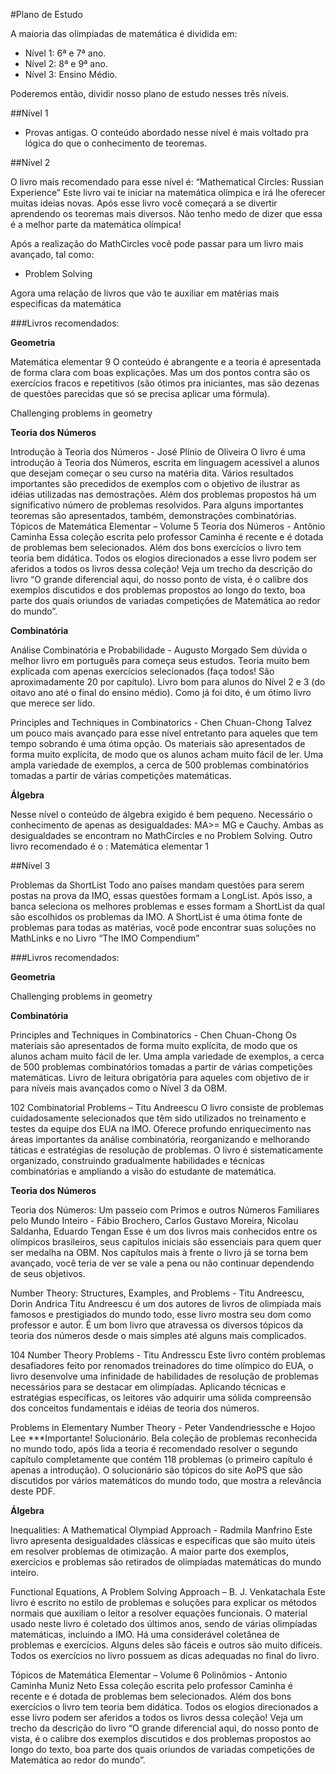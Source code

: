 #Plano de Estudo

A maioria das olimpíadas de matemática é dividida em:

- Nível 1: 6ª e 7ª ano.
- Nível 2: 8ª e 9ª ano.
- Nível 3: Ensino Médio.

Poderemos então, dividir nosso plano de estudo nesses três níveis.

##Nível 1

- Provas antigas.
O conteúdo abordado nesse nível é mais voltado pra lógica do que o conhecimento de teoremas.

##Nível 2

O livro mais recomendado para esse nível é: “Mathematical Circles: Russian Experience”
Este livro vai te iniciar na matemática olímpica e irá lhe oferecer muitas ideias novas.
Após esse livro você começará a se divertir aprendendo os teoremas mais diversos. Não tenho medo de dizer que essa é a melhor parte da matemática olímpica!

Após a realização do MathCircles você pode passar para um livro mais avançado, tal como:

- Problem Solving

Agora uma relação de livros que vão te auxiliar em matérias mais especificas da matemática

###Livros recomendados:

**Geometria**

Matemática elementar 9
O conteúdo é abrangente e a teoria é apresentada de forma clara com boas explicações. Mas um dos pontos contra são os exercícios fracos e repetitivos (são ótimos pra iniciantes, mas são dezenas de questões parecidas que só se precisa aplicar uma fórmula).

Challenging problems in geometry


**Teoria dos Números**

Introdução à Teoria dos Números - José Plínio de Oliveira
O livro é uma introdução à Teoria dos Números, escrita em linguagem acessível a alunos que desejam começar o seu curso na matéria dita. Vários resultados importantes são precedidos de exemplos com o objetivo de ilustrar as idéias utilizadas nas demostrações. Além dos problemas propostos há um significativo número de problemas resolvidos. Para alguns importantes teoremas são apresentados, também, demonstrações combinatórias.
Tópicos de Matemática Elementar – Volume 5 Teoria dos Números - Antônio Caminha
Essa coleção escrita pelo professor Caminha é recente e é dotada de problemas bem selecionados. Além dos bons exercícios o livro tem teoria bem didática. Todos os elogios direcionados a esse livro podem ser aferidos a todos os livros dessa coleção! Veja um trecho da descrição do livro “O grande diferencial aqui, do nosso ponto de vista, é o calibre dos exemplos discutidos e dos problemas propostos ao longo do texto, boa parte dos quais oriundos de variadas competições de Matemática ao redor do mundo”.

**Combinatória**

Análise Combinatória e Probabilidade - Augusto Morgado
Sem dúvida o melhor livro em português para começa seus estudos. Teoria muito bem explicada com apenas exercícios selecionados (faça todos! São aproximadamente 20 por capítulo). Livro bom para alunos do Nível 2 e 3 (do oitavo ano até o final do ensino médio). Como já foi dito, é um ótimo livro que merece ser lido.

Principles and Techniques in Combinatorics - Chen Chuan-Chong
Talvez um pouco mais avançado para esse nível entretanto para aqueles que tem tempo sobrando é uma ótima opção. Os materiais são apresentados de forma muito explícita, de modo que os alunos acham muito fácil de ler. Uma ampla variedade de exemplos, a cerca de 500 problemas combinatórios tomadas a partir de várias competições matemáticas.

**Álgebra**

Nesse nível o conteúdo de álgebra exigido é bem pequeno. Necessário o conhecimento de apenas as desigualdades: MA>= MG e Cauchy. Ambas as desigualdades se encontram no MathCircles e no Problem Solving.
Outro livro recomendado é o :
Matemática elementar 1


##Nível 3

Problemas da ShortList
Todo ano países mandam questões para serem postas na prova da IMO, essas questões formam a LongList. Após isso, a banca seleciona os melhores problemas e esses formam a ShortList da qual são escolhidos os problemas da IMO.
A ShortList é uma ótima fonte de problemas para todas as matérias, você pode encontrar suas soluções no MathLinks e no Livro “The IMO Compendium”

###Livros recomendados:

**Geometria**

Challenging problems in geometry





**Combinatória**

Principles and Techniques in Combinatorics - Chen Chuan-Chong
Os materiais são apresentados de forma muito explícita, de modo que os alunos acham muito fácil de ler. Uma ampla variedade de exemplos, a cerca de 500 problemas combinatórios tomadas a partir de várias competições matemáticas. Livro de leitura obrigatória para aqueles com objetivo de ir para níveis mais avançados como o Nível 3 da OBM.

102 Combinatorial Problems – Titu Andreescu
O livro consiste de problemas cuidadosamente selecionados que têm sido utilizados no treinamento e testes da equipe dos EUA na IMO. Oferece profundo enriquecimento nas áreas importantes da análise combinatória, reorganizando e melhorando táticas e estratégias de resolução de problemas. O livro é sistematicamente organizado, construindo gradualmente habilidades e técnicas combinatórias e ampliando a visão do estudante de matemática.


**Teoria dos Números**

Teoria dos Números: Um passeio com Primos e outros Números Familiares pelo Mundo Inteiro - Fábio Brochero, Carlos Gustavo Moreira, Nicolau Saldanha, Eduardo Tengan
Esse é um dos livros mais conhecidos entre os olímpicos brasileiros, seus capítulos iniciais são essenciais para quem quer ser medalha na OBM. Nos capítulos mais à frente o livro já se torna bem avançado, você teria de ver se vale a pena ou não continuar dependendo de seus objetivos.

Number Theory: Structures, Examples, and Problems - Titu Andreescu, Dorin Andrica
Titu Andreescu é um dos autores de livros de olimpíada mais famosos e prestigiados do mundo todo, esse livro mostra seu dom como professor e autor. É um bom livro que atravessa os diversos tópicos da teoria dos números desde o mais simples até alguns mais complicados.

104 Number Theory Problems - Titu Andresscu
Este livro contém problemas desafiadores feito por renomados treinadores do time olímpico do EUA, o livro desenvolve uma infinidade de habilidades de resolução de problemas necessários para se destacar em olimpíadas. Aplicando técnicas e estratégias específicas, os leitores vão adquirir uma sólida compreensão dos conceitos fundamentais e idéias de teoria dos números.

Problems in Elementary Number Theory - Peter Vandendriessche e Hojoo Lee                                ***Importante!
Solucionário. Bela coleção de problemas reconhecida no mundo todo, após lida a teoria é recomendado resolver o segundo capítulo completamente que contém 118 problemas (o primeiro capítulo é apenas a introdução). O solucionário são tópicos do site AoPS que são discutidos por vários matemáticos do mundo todo, que mostra a relevância deste PDF.

**Álgebra**

Inequalities: A Mathematical Olympiad Approach - Radmila Manfrino
Este livro apresenta desigualdades clássicas e específicas que são muito úteis em resolver problemas de otimização. A maior parte dos exemplos, exercícios e problemas são retirados de olimpíadas matemáticas do mundo inteiro.

Functional Equations, A Problem Solving Approach – B. J. Venkatachala
Este livro é escrito no estilo de problemas e soluções para explicar os métodos normais que auxiliam o leitor a resolver equações funcionais. O material usado neste livro é coletado dos últimos anos, sendo de várias olimpíadas matemáticas, incluindo a IMO. Há uma considerável coletânea de problemas e exercícios. Alguns deles são fáceis e outros são muito difíceis. Todos os exercícios no livro possuem as dicas adequadas no final do livro.

Tópicos de Matemática Elementar – Volume 6 Polinômios - Antonio Caminha Muniz Neto
Essa coleção escrita pelo professor Caminha é recente e é dotada de problemas bem selecionados. Além dos bons exercícios o livro tem teoria bem didática. Todos os elogios direcionados a esse livro podem ser aferidos a todos os livros dessa coleção! Veja um trecho da descrição do livro “O grande diferencial aqui, do nosso ponto de vista, é o calibre dos exemplos discutidos e dos problemas propostos ao longo do texto, boa parte dos quais oriundos de variadas competições de Matemática ao redor do mundo”.
